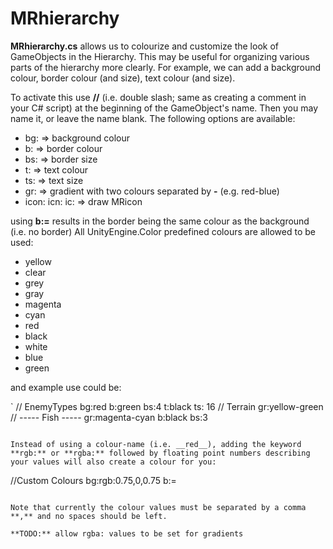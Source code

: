 # MRhierarchy


**MRhierarchy.cs** allows us to colourize and customize the look of GameObjects in the Hierarchy.
This may be useful for organizing various parts of the hierarchy more clearly.
For example, we can add a background colour, border colour (and size), text colour (and size).

To activate this use **//** (i.e. double slash; same as creating a comment in your C# script) at the beginning of the GameObject's name. Then you may name it, or leave the name blank. The following options are available:


+ bg:   => background colour
+ b:    => border colour
+ bs:   => border size
+ t:    => text colour
+ ts:   => text size
+ gr:   => gradient with two colours separated by **-** (e.g. red-blue)
+ icon: icn: ic:    => draw MRicon

using **b:=** results in the border being the same colour as the background (i.e. no border)
All UnityEngine.Color predefined colours are allowed to be used:

* yellow
* clear
* grey
* gray
* magenta
* cyan
* red
* black
* white
* blue
* green

and example use could be:

`
// EnemyTypes bg:red b:green bs:4 t:black ts: 16
// Terrain gr:yellow-green
// ----- Fish ----- gr:magenta-cyan b:black bs:3
```

Instead of using a colour-name (i.e. __red__), adding the keyword **rgb:** or **rgba:** followed by floating point numbers describing your values will also create a colour for you:

```
//Custom Colours bg:rgb:0.75,0,0.75 b:=
```

Note that currently the colour values must be separated by a comma **,** and no spaces should be left.

**TODO:** allow rgba: values to be set for gradients